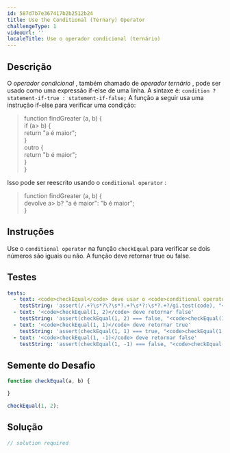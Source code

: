 ```yaml
---
id: 587d7b7e367417b2b2512b24
title: Use the Conditional (Ternary) Operator
challengeType: 1
videoUrl: ''
localeTitle: Use o operador condicional (ternário)
---
```


## Descrição
<section id="description"> O <dfn>operador condicional</dfn> , também chamado de <dfn>operador ternário</dfn> , pode ser usado como uma expressão if-else de uma linha. A sintaxe é: <code>condition ? statement-if-true : statement-if-false;</code> A função a seguir usa uma instrução if-else para verificar uma condição: <blockquote> function findGreater (a, b) { <br> if (a&gt; b) { <br> return &quot;a é maior&quot;; <br> } <br> outro { <br> return &quot;b é maior&quot;; <br> } <br> } </blockquote> Isso pode ser reescrito usando o <code>conditional operator</code> : <blockquote> function findGreater (a, b) { <br> devolve a&gt; b? &quot;a é maior&quot;: &quot;b é maior&quot;; <br> } </blockquote></section>

## Instruções
<section id="instructions"> Use o <code>conditional operator</code> na função <code>checkEqual</code> para verificar se dois números são iguais ou não. A função deve retornar true ou false. </section>

## Testes
<section id='tests'>

```yml
tests:
  - text: <code>checkEqual</code> deve usar o <code>conditional operator</code>
    testString: 'assert(/.+?\s*?\?\s*?.+?\s*?:\s*?.+?/gi.test(code), "<code>checkEqual</code> should use the <code>conditional operator</code>");'
  - text: '<code>checkEqual(1, 2)</code> deve retornar false'
    testString: 'assert(checkEqual(1, 2) === false, "<code>checkEqual(1, 2)</code> should return false");'
  - text: '<code>checkEqual(1, 1)</code> deve retornar true'
    testString: 'assert(checkEqual(1, 1) === true, "<code>checkEqual(1, 1)</code> should return true");'
  - text: '<code>checkEqual(1, -1)</code> deve retornar false'
    testString: 'assert(checkEqual(1, -1) === false, "<code>checkEqual(1, -1)</code> should return false");'

```

</section>

## Semente do Desafio
<section id='challengeSeed'>

<div id='js-seed'>

```js
function checkEqual(a, b) {

}

checkEqual(1, 2);

```

</div>



</section>

## Solução
<section id='solution'>

```js
// solution required
```
</section>
